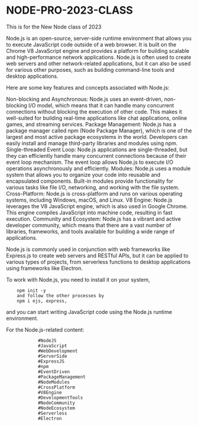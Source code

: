 # NODE-PRO-2023-CLASS
This is for the New Node class of 2023


Node.js is an open-source, server-side runtime environment that allows you to execute JavaScript code outside of a web browser. It is built on the Chrome V8 JavaScript engine and provides a platform for building scalable and high-performance network applications. Node.js is often used to create web servers and other network-related applications, but it can also be used for various other purposes, such as building command-line tools and desktop applications.

Here are some key features and concepts associated with Node.js:

Non-blocking and Asynchronous: Node.js uses an event-driven, non-blocking I/O model, which means that it can handle many concurrent connections without blocking the execution of other code. This makes it well-suited for building real-time applications like chat applications, online games, and streaming services.
Package Management: Node.js has a package manager called npm (Node Package Manager), which is one of the largest and most active package ecosystems in the world. Developers can easily install and manage third-party libraries and modules using npm.
Single-threaded Event Loop: Node.js applications are single-threaded, but they can efficiently handle many concurrent connections because of their event loop mechanism. The event loop allows Node.js to execute I/O operations asynchronously and efficiently.
Modules: Node.js uses a module system that allows you to organize your code into reusable and encapsulated components. Built-in modules provide functionality for various tasks like file I/O, networking, and working with the file system.
Cross-Platform: Node.js is cross-platform and runs on various operating systems, including Windows, macOS, and Linux.
V8 Engine: Node.js leverages the V8 JavaScript engine, which is also used in Google Chrome. This engine compiles JavaScript into machine code, resulting in fast execution.
Community and Ecosystem: Node.js has a vibrant and active developer community, which means that there are a vast number of libraries, frameworks, and tools available for building a wide range of applications.

Node.js is commonly used in conjunction with web frameworks like Express.js to create web servers and RESTful APIs, but it can be applied to various types of projects, from serverless functions to desktop applications using frameworks like Electron.

To work with Node.js, you need to install it on your system, 
        
        npm init -y
        and follow the other processes by
        npm i ejs, express,
and you can start writing JavaScript code using the Node.js runtime environment.


For the Node.js-related content:

                #NodeJS
                #JavaScript
                #WebDevelopment
                #ServerSide
                #ExpressJS
                #npm
                #EventDriven
                #PackageManagement
                #NodeModules
                #CrossPlatform
                #V8Engine
                #DevelopmentTools
                #NodeCommunity
                #NodeEcosystem
                #Serverless
                #Electron
